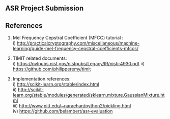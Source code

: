 ## ASR Project Submission

## References 
1) Mel Frequency Cepstral Coefficient (MFCC) tutorial :  
    i)  http://practicalcryptography.com/miscellaneous/machine-learning/guide-mel-frequency-cepstral-coefficients-mfccs/

2) TIMIT related documents:  
    i)  https://nvlpubs.nist.gov/nistpubs/Legacy/IR/nistir4930.pdf
    ii) https://github.com/philipperemy/timit
    
3) Implementation references:  
    i)   http://scikit-learn.org/stable/index.html  
    ii)  http://scikit-learn.org/stable/modules/generated/sklearn.mixture.GaussianMixture.html  
    iii) http://www.pitt.edu/~naraehan/python2/pickling.html  
    iv)  https://github.com/belambert/asr-evaluation  
